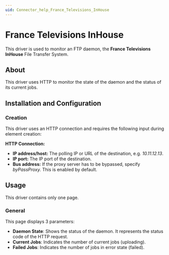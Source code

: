 ```yaml
---
uid: Connector_help_France_Televisions_InHouse
---
```


# France Televisions InHouse

This driver is used to monitor an FTP daemon, the **France Televisions InHouse** File Transfer System.

## About

This driver uses HTTP to monitor the state of the daemon and the status of its current jobs.

## Installation and Configuration

### Creation

This driver uses an HTTP connection and requires the following input during element creation:

**HTTP Connection:**

- **IP address/host:** The polling IP or URL of the destination, e.g. *10.11.12.13*.
- **IP port:** The IP port of the destination.
- **Bus address:** If the proxy server has to be bypassed, specify *byPassProxy.* This is enabled by default.

## Usage

This driver contains only one page.

### General

This page displays 3 parameters:

- **Daemon State**: Shows the status of the daemon. It represents the status code of the HTTP request.
- **Current Jobs**: Indicates the number of current jobs (uploading).
- **Failed Jobs**: Indicates the number of jobs in error state (failed).
